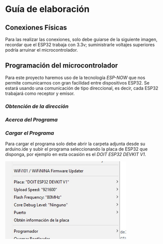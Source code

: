 # Guía de elaboración
## Conexiones Físicas
Para las realizar las conexiones, solo debe guiarse de la siguiente imagen, recordar que el ESP32 trabaja con 3.3v; suministrarle voltajes superiores podría arruinar el microcontrolador.

## Programación del microcontrolador
Para este proyecto haremos uso de la tecnología *ESP-NOW* que nos permite comunicarnos con gran facilidad entre dispositivos ESP32. Se estará usando una comunicación de tipo direccional, es decir, cada ESP32 trabajará como receptor y emisor.
### *Obtención de la dirección*



### *Acerca del Programa*
### *Cargar el Programa*
Para cargar el programa solo debe abrir la carpeta adjunta desde su arduino.ide y subir el programa seleccionando la placa de ESP32 que disponga, por ejemplo en esta ocasión es el *DOIT ESP32 DEVKIT V1*.

<img src="https://github.com/Bharuck/Drone_ESP32/blob/d95462555162583262e6e3c086115fc3c55dca5b/src/images/Model_ESP32.jpeg?raw=true" alt="img" height="250px">
